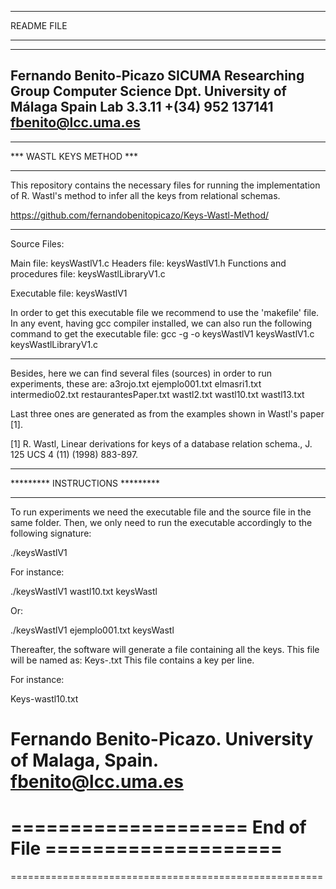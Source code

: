 ***********
README FILE
***********

---------------------------------
Fernando Benito-Picazo
SICUMA Researching Group
Computer Science Dpt.
University of Málaga
Spain
Lab 3.3.11
+(34) 952 137141
fbenito@lcc.uma.es
---------------------------------

*************************
*** WASTL KEYS METHOD ***
*************************

This repository contains the necessary files for running the implementation of R. Wastl's method to infer all the keys from relational schemas.

https://github.com/fernandobenitopicazo/Keys-Wastl-Method/

-------------------------

Source Files:

Main file: keysWastlV1.c
Headers file: keysWastlV1.h
Functions and procedures file: keysWastlLibraryV1.c

Executable file: keysWastlV1

In order to get this executable file we recommend to use the 'makefile' file. 
In any event, having gcc compiler installed, we can also run the following command to get the executable file:
gcc -g -o keysWastlV1 keysWastlV1.c keysWastlLibraryV1.c

--------------------------

Besides, here we can find several files (sources) in order to run experiments, these are:
a3rojo.txt
ejemplo001.txt
elmasri1.txt
intermedio02.txt
restaurantesPaper.txt
wastl2.txt
wastl10.txt
wastl13.txt

Last three ones are generated as from the examples shown in Wastl's paper [1].

[1] R. Wastl, Linear derivations for keys of a database relation schema., J. 125 UCS 4 (11) (1998) 883-897.



********************************
********* INSTRUCTIONS *********
********************************

To run experiments we need the executable file and the source file in the same folder. Then, we only need to run the executable accordingly to the following signature:

./keysWastlV1 <DependenciesFileName> <MethodName> 

For instance:

./keysWastlV1 wastl10.txt keysWastl 

Or:

./keysWastlV1 ejemplo001.txt keysWastl


Thereafter, the software will generate a file containing all the keys. This file will be named as: Keys-<name of source>.txt This file contains a key per line.

For instance:

Keys-wastl10.txt




Fernando Benito-Picazo. 
University of Malaga, Spain.
fbenito@lcc.uma.es
======================================================

==================== End of File ====================
=
======================================================

